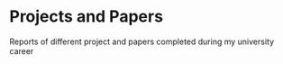 # Projects and Papers
Reports of different project and papers completed during my university career
